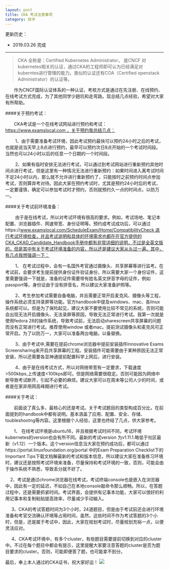 ```yaml
---
layout: post
title: CKA 考试注意事项
category: 技术
---
```


更新历史：

- 2019.03.26 完成

------


> CKA 全称是：Certified Kubernetes Administrator， 是CNCF 对kubernetes相关的认证，通过CKA的工程师即可认为已经满足对kuberntes进行管理的能力。类似的认证还有COA（Certified openstack Administrator）的认证等。

       作为CNCF国际认证体系的一种认证，考核方式是通过在先注册、在线预约、在线考试方式完成，为了其他同学少趟坑和走弯路。现总结几点经验，希望对大家有所帮助。


####关于预约考试：

       CKA考试是一个在线考试网站进行预约和考试：https://www.examslocal.com ，关于预约我总结几点：

        1、由于需要准备考试环境，因此考试预约最快可以预约24小时之后的考试，也就是说当天早上8点进行预约，最早可以预约次日8点开始的一个考试时间段。当然也可以24小时以后的任意一个日期的一个时间段。

        2、如果有临时安排无法进行考试，可以通过到考试网站进行重新预约其他时间点进行考试，但是这里有一种情况无法进行重新预约：如果时间进入离考试时间不足24小时以内，那么就不允许进行重新预约了，只能按时之前预约时间点参加考试，否则算弃考对待。因此大家在预约考试时，尤其是预约24小时后的考试，一定要谨慎，确定可以参加考试时才预约，否则就预约久一点的时间点，以防万一。

####关于考试前环境准备：

        由于是在线考试，所以对考试环境有很高的要求。例如，考试场地、笔记本配置、浏览器插件、网速带宽、身份证明等。预约成考试成功后，可以通过https://www.examslocal.com/ScheduleExam/Home/CompatibilityCheck 进行考试环境检查，并且考试说明和具体的环境需求也都在在官方提供的CKA_CKAD_Candidate_Handbook手册中都有非常详细的说明，不过是全英文版的，但是其中有关于考试环境准备的内容，所以还是建议大家从头过一遍。其中，有几点我想强调一下：

        1、 在考试过程中，会有一名国外考官通过摄像头、共享屏幕等进行监考。在考试前，会要求考生提前提供身份证件验证身份，所以需要大家一个身份证件，这里需要强调一下就是，准备的证件需要带有姓名英文拼音字母的证件，例如passport等。身份证由于没有拼音名，所以建议大家准备护照等。

        2、考生参加考试需要自备电脑，并且需要正常开启麦克风、摄像头等工程，操作系统必须支持录屏等功能。官方handbook中提及windows、mac、各linux系统都可以。但是为了保险起见，建议大家不要使用比较不常见的系统，否则可能会出现无法开启摄像头、无法录屏等原因，导致无法正常进行考试。我第一次就是使用fedora 28的操作系统，导致考试前，无法启动sharescreen共享屏幕的问题而没有正常进行考试。推荐使用window 或者mac。提前测试摄像头和麦克风可正常开启。为了以防万一，大家可以准备两台电脑，以备替换。

        3、由于考试中,需要在提前chrome浏览器中提前安装插件Innovative Exams Screensharing来开启共享屏幕的工程。安装插件可能需要由于某种原因无法正常安装，所以还需要各显神通提前配置科学上网后，进行安装。

        4、由于是在线考试方式，所以对网络带宽有一定要求，下载速度>500kbps,上传速度<100kps即可。但是网络需要很稳定。否则可能因为网络中断导致考试断开，引起不必要的麻烦。建议大家可以在周末等公司人少的时间，或者是在家非用网高峰期进行考试。

####关于考试：

       前面说了真么多，最核心的还是考试。关于考试题目的类型构成百分比，在前面提到的handbook中都有说明。基本涵盖了应用、配置、安全、存储、toubleshootng等内容。这里根据个人经验，这里也终结了几点，供大家参考。

       1、 在线考试环境是ubuntu16，并且根据考试时间不同，考试环境kubernetes的version也会有所不同。最新的考试version 为v1.11.1.略低于社区最新（v1.12）一个版本。这个version信息当大家在预约成功后，都可以通过https://portal.linuxfoundation.org/portal 中的Exam Preparation Checklist下的Important Tips下载文档解最新的考试和版本信息，所以建议大家在准备练习环境时，建议还是按照考试环境来准备，尽量保持和考试环境的一致，否则，可能会由于操作系统不熟悉，导致丢分就不好了。

    2、考试是通过chrome浏览器在线考试，考试终端console也是嵌入在浏览器中，因此有一定的延迟，不如自己在本地console敲命令那么顺畅。所以，在答题过程中，还是需要抓紧时间。考试界面，会提供有记事本功能，大家可以很好的利用记事本和复制粘贴提高效率，尽量减少手动输入。

     3、CKA的考试答题时间为3个小时，24道题目，但是由于考试前还会进行环境准备和考官交流确认环境等占用时间，虽然，这些时间不作为考试答题的3个小时，但是，还是属于考试中，因此，大家在规划考试时，尽量规划充裕一点，以便灵活应对。

     4、CKA考试环境中，有多个cluster，有些题目需要提前切换到对应的cluster中。不过在每个题目中都会有提示，这里提醒大家要注意答题的cluster是否为题目要求的cluster。否则，可能即便答了题，也可能拿不到分。

最后，奉上本人通过的CKA证书，祝大家好运！
![](/images/2019-3-26-cka-attentions/cka.png)




